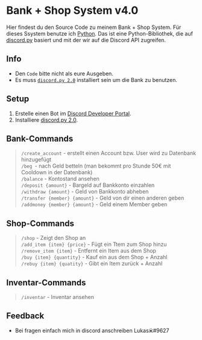 # Bank + Shop System v4.0

Hier findest du den Source Code zu meinem Bank + Shop System. Für dieses Ssystem benutze ich [Python](https://www.python.org/downloads/release/python-3910/). Das ist eine Python-Bibliothek, die auf [discord.py](https://github.com/Rapptz/discord.py) basiert und mit der wir auf die Discord API zugreifen.

## Info
- Den `Code` bitte nicht als eure Ausgeben.
- Es muss [`discord.py 2.0`](https://pypi.org/project/discord.py/) installiert sein um die Bank zu benutzen.

## Setup
1. Erstelle einen Bot im [Discord Developer Portal](https://discord.com/developers/applications/).
2. Installiere [discord.py 2.0](https://pypi.org/project/discord.py/).

## Bank-Commands
> `/create_account` - erstellt einen Account bzw. User wird zu Datenbank hinzugefügt                      
> `/beg `- nach Geld betteln (man bekommt pro Stunde 50€ mit Cooldown in der Datenbank)                          
> `/balance` - Kontostand ansehen                         
> `/deposit {amount}` - Bargeld auf Bankkonto einzahlen                          
> `/withdraw {amount}` - Geld von Bankkonto abheben                              
> `/transfer {member} {amount}` - Geld von dir einen anderen geben    
> `/addmoney {member} {amount}` - Geld einem Member geben

## Shop-Commands
> `/shop` - Zeigt den Shop an                  
> `/add_item {item} {price}` - Fügt ein Ttem zum Shop hinzu    
> `/remove_item {item}` - Entfernt ein Item aus dem Shop   
> `/buy {item} {quantity}` - Kauf ein aus dem Shop + Anzahl              
> `/rebuy {item} {quatity}` - Gibt ein Item zurück + Anzahl           

## Inventar-Commands
> `/inventar` - Inventar ansehen

## Feedback
- Bei fragen einfach mich in discord anschreiben Lukasӝ#9627
